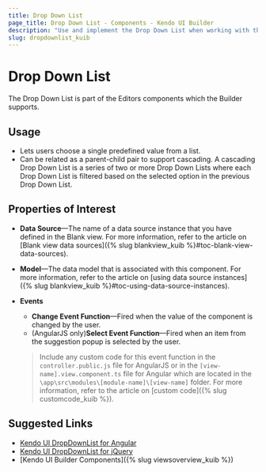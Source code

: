 ```yaml
---
title: Drop Down List
page_title: Drop Down List - Components - Kendo UI Builder
description: "Use and implement the Drop Down List when working with the Kendo UI Builder tool for creating and managing Angular and AngularJS-based web applications."
slug: dropdownlist_kuib
---
```


# Drop Down List


The Drop Down List is part of the Editors components which the Builder supports.

## Usage

* Lets users choose a single predefined value from a list.
* Can be related as a parent-child pair to support cascading. A cascading Drop Down List is a series of two or more Drop Down Lists where each Drop Down List is filtered based on the selected option in the previous Drop Down List.

## Properties of Interest

* **Data Source**&mdash;The name of a data source instance that you have defined in the Blank view. For more information, refer to the article on [Blank view data sources]({% slug blankview_kuib %}#toc-blank-view-data-sources).
* **Model**&mdash;The data model that is associated with this component. For more information, refer to the article on [using data source instances]({% slug blankview_kuib %}#toc-using-data-source-instances).
* **Events**
    * **Change Event Function**&mdash;Fired when the value of the component is changed by the user.
    * (AngularJS only)**Select Event Function**&mdash;Fired when an item from the suggestion popup is selected by the user.

    > Include any custom code for this event function in the `controller.public.js` file for AngularJS or in the `[view-name].view.component.ts` file for Angular which are located in the `\app\src\modules\[module-name]\[view-name]` folder. For more information, refer to the article on [custom code]({% slug customcode_kuib %}).

## Suggested Links

* [Kendo UI DropDownList for Angular](https://www.telerik.com/kendo-angular-ui/components/dropdowns/dropdownlist/)
* [Kendo UI DropDownList for jQuery](https://demos.telerik.com/kendo-ui/dropdownlist/index)
* [Kendo UI Builder Components]({% slug viewsoverview_kuib %})
